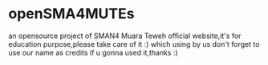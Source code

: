 # openSMA4MUTEs

an opensource project of SMAN4 Muara Teweh official website,it's for education purpose,please take care of it :)
which using by us don't forget to use our name as credits if u gonna used it,thanks :)
